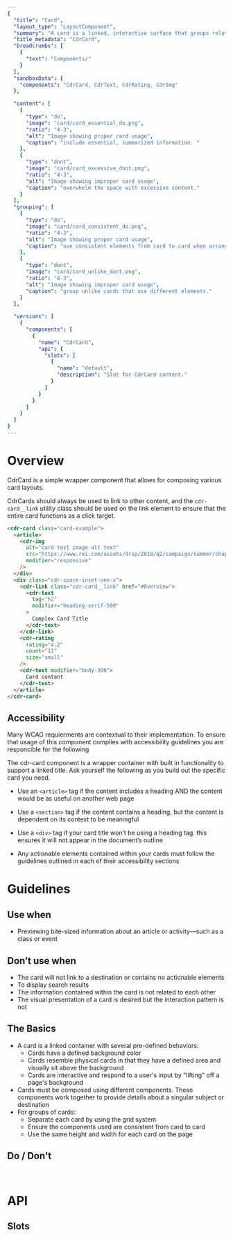 ```yaml
---
{
  "title": "Card",
  "layout_type": "LayoutComponent",
  "summary": "A card is a linked, interactive surface that groups related information and/or actions associated with a singular subject or destination.",
  "title_metadata": "CdrCard",
  "breadcrumbs": [
    {
      "text": "Components/"
    }
  ],
  "sandboxData": {
    "components": "CdrCard, CdrText, CdrRating, CdrImg"
  },

  "content": [
    {
      "type": "do",
      "image": "card/card_essential_do.png",
      "ratio": "4-3",
      "alt": "Image showing proper card usage",
      "caption": "include essential, summarized information. "
    },
    {
      "type": "dont",
      "image": "card/card_excessive_dont.png",
      "ratio": "4-3",
      "alt": "Image showing improper card usage",
      "caption": "overwhelm the space with excessive content."
    }
  ],
  "grouping": [
    {
      "type": "do",
      "image": "card/card_consistent_do.png",
      "ratio": "4-3",
      "alt": "Image showing proper card usage",
      "caption": "use consistent elements from card to card when arranged in groups."
    },
    {
      "type": "dont",
      "image": "card/card_unlike_dont.png",
      "ratio": "4-3",
      "alt": "Image showing improper card usage",
      "caption": "group unlike cards that use different elements."
    }
  ],

  "versions": [
    {
      "components": [
        {
          "name": "CdrCard",
          "api": {
            "slots": [
              {
                "name": "default",
                "description": "Slot for CdrCard content."
              }
            ]
          }
        }
      ]
    }
  ]
}
---
```


<cdr-doc-table-of-contents-shell >

# Overview

CdrCard is a simple wrapper component that allows for composing various card layouts.

CdrCards should always be used to link to other content, and the `cdr-card__link` utility class should be used on the link element to ensure that the entire card functions as a click target.

<cdr-doc-example-code-pair repository-href="/src/components/card"
:sandbox-data="$page.frontmatter.sandboxData" >

```html
<cdr-card class="card-example">
  <article>
    <cdr-img
      alt="card test image alt text"
      src="https://www.rei.com/assets/drsp/2018/q2/campaign/summer/chapter-4/rei-backpacking-bundle/live.jpg"
      modifier="responsive"
    />
  </div>
  <div class="cdr-space-inset-one-x">
    <cdr-link class="cdr-card__link" href="#Overview">
      <cdr-text
        tag="h2"
        modifier="heading-serif-500"
      >
        Complex Card Title
      </cdr-text>
    </cdr-link>
    <cdr-rating
      rating="4.2"
      count="12"
      size="small"
    />
    <cdr-text modifier="body-300">
      Card content
    </cdr-text>
  </article>
</cdr-card>
```
</cdr-doc-example-code-pair>


## Accessibility

<cdr-doc-alert icon="info">Many WCAG requierments are contextual to their implementation. To ensure that usage of this component complies with accessibility guidelines you are responcible for the following </cdr-doc-alert>

The cdr-card component is a wrapper container with built in functionality to support a linked title. 
Ask yourself the following as you build out the specific card you need. 

- Use an `<article>` tag if the content includes a heading AND the content would be as useful on another web page

- Use a `<section>` tag if the content contains a heading, but the content is dependent on its context to be meaningful

- Use a `<div>` tag if your card title won’t be using a heading tag. this ensures it will not appear in the document’s outline

- Any actionable elements contained within your cards must follow the guidelines outlined in each of their accessibility sections

# Guidelines

## Use when
- Previewing bite-sized information about an article or activity—such as a class or event

## Don’t use when
- The card will not link to a destination or contains no actionable elements
- To display search results
- The information contained within the card is not related to each other
- The visual presentation of a card is desired but the interaction pattern is not

## The Basics
- A card is a linked container with several pre-defined behaviors:
    - Cards have a defined background color
    - Cards resemble physical cards in that they have a defined area and visually sit above the background
    - Cards are interactive and respond to a user's input by "lifting" off a page's background
- Cards must be composed using different components. These components work together to provide details about a singular subject or destination
- For groups of cards:
    - Separate each card by using the grid system
    - Ensure the components used are consistent from card to card
    - Use the same height and width for each card on the page

## Do / Don't

<do-dont :examples="$page.frontmatter.content" />

<br />

<do-dont :examples="$page.frontmatter.grouping" />

# API

## Slots

<cdr-doc-api type="slot" :api-data="$page.frontmatter.versions[0].components[0].api.slots" />


</cdr-doc-table-of-contents-shell>
